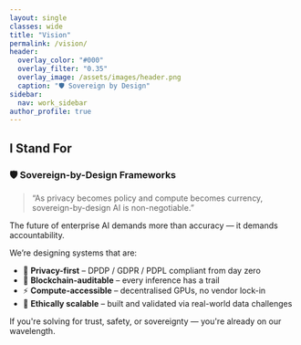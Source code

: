```yaml
---
layout: single
classes: wide
title: "Vision"
permalink: /vision/
header:
  overlay_color: "#000"
  overlay_filter: "0.35"
  overlay_image: /assets/images/header.png
  caption: "🛡️ Sovereign by Design"
sidebar:
  nav: work_sidebar
author_profile: true
---
```


## I Stand For  
### 🛡️ Sovereign-by-Design Frameworks

> “As privacy becomes policy and compute becomes currency, sovereign-by-design AI is non-negotiable.”

The future of enterprise AI demands more than accuracy — it demands accountability.  

We’re designing systems that are:

- 🔐 **Privacy-first** – DPDP / GDPR / PDPL compliant from day zero  
- 📜 **Blockchain-auditable** – every inference has a trail  
- ⚡ **Compute-accessible** – decentralised GPUs, no vendor lock-in  
- 🌱 **Ethically scalable** – built and validated via real-world data challenges

If you're solving for trust, safety, or sovereignty — you're already on our wavelength.
